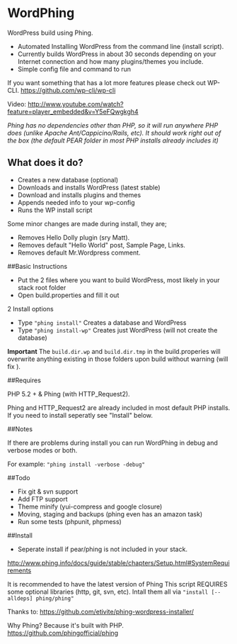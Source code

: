WordPhing
=========

WordPress build using Phing.

- Automated Installing WordPress from the command line (install script).
- Currently builds WordPress in about 30 seconds depending on your Internet connection and how many plugins/themes you include.
- Simple config file and command to run

If you want something that has a lot more features please check out WP-CLI.
https://github.com/wp-cli/wp-cli

Video: http://www.youtube.com/watch?feature=player_embedded&v=Y5eFQwgkgh4

*Phing has no dependencies other than PHP, so it will run anywhere PHP does (unlike Apache Ant/Cappicino/Rails, etc). It should work right out of the box (the default PEAR folder in most PHP installs already includes it)*


## What does it do?

- Creates a new database (optional)
- Downloads and installs WordPress (latest stable)
- Download and installs plugins and themes
- Appends needed info to your wp-config
- Runs the WP install script

Some minor changes are made during install, they are;

- Removes Hello Dolly plugin (sry Matt).
- Removes default "Hello World" post, Sample Page, Links.
- Removes default Mr.Wordpress comment.


##Basic Instructions

- Put the 2 files where you want to build WordPress, most likely in your stack root folder
- Open build.properties and fill it out

2 Install options
- Type `"phing install"`    Creates a database and WordPress
- Type `"phing install-wp"` Creates just WordPress (will not create the database)

**Important** The `build.dir.wp` and `build.dir.tmp` in the build.properies will overwrite anything existing in those folders upon build without warning (will fix ).

##Requires

PHP 5.2 + & Phing (with HTTP_Request2).

Phing and HTTP_Request2 are already included in most default PHP installs. If you need to install seperatly see "Install" below.

##Notes

If there are problems during install you can run WordPhing in debug and verbose modes or both.

For example: `"phing install -verbose -debug"`


##Todo

- Fix git & svn support
- Add FTP support
- Theme minify (yui-compress and google closure)
- Moving, staging and backups (phing even has an amazon task)
- Run some tests (phpunit, phpmess)

##Install 

- Seperate install if pear/phing is not included in your stack.

http://www.phing.info/docs/guide/stable/chapters/Setup.html#SystemRequirements

It is recommended to have the latest version of Phing
This script REQUIRES some optional libraries (http, git, svn, etc).
Intall them all via `"install [--alldeps] phing/phing"`


Thanks to: https://github.com/etivite/phing-wordpress-installer/ 

Why Phing? Because it's built with PHP.
https://github.com/phingofficial/phing





